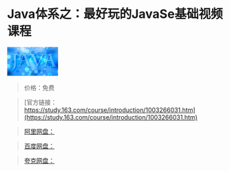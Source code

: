 # Java体系之：最好玩的JavaSe基础视频课程

![img](../../../assets/study163/free/6631643909794432140.jpg)

> 价格：免费

> [官方链接：https://study.163.com/course/introduction/1003266031.htm](https://study.163.com/course/introduction/1003266031.htm)

> [阿里网盘：]()

> [百度网盘：]()

> [夸克网盘：]()
